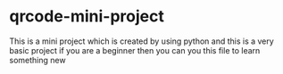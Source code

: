 # qrcode-mini-project
This is a mini project which is created by using python and this is a very basic project if you are a beginner then you can you this file to learn something new 
